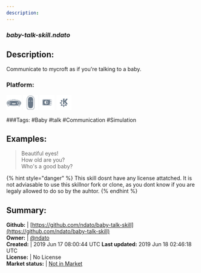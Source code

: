 ```yaml
---
description: 
---
```


### _baby-talk-skill.ndato_  
## Description:  
Communicate to mycroft as if you're talking to a baby.  
### Platform:  
 ![Mark I](../.gitbook/assets/mark-1-icon.png)  ![Mark II](../.gitbook/assets/mark-2-icon.png)  ![Picroft](../.gitbook/assets/picroft-icon.png)  ![plasmoid](../.gitbook/assets/kde.png)   
  
###Tags: \#Baby \#talk \#Communication \#Simulation   
## Examples:  
> Beautiful eyes!  
> How old are you?  
> Who's a good baby?  
  
{% hint style="danger" %}
This skill dosnt have any license attatched. It is not adviasable to use this skillnor fork or clone, as you dont know if you are legaly allowed to do so by the auhtor.
{% endhint %}
  
## Summary:  
**Github:** | [https://github.com/ndato/baby-talk-skill](https://github.com/ndato/baby-talk-skill)  
**Owner:** | [@ndato](https://github.com/ndato)  
**Created:** | 2019 Jun 17 08:00:44 UTC  **Last updated:** 2019 Jun 18 02:46:18 UTC  
**License:** | No License  
**Market status:** | [Not in Market](https://market.mycroft.ai/skill/)  
